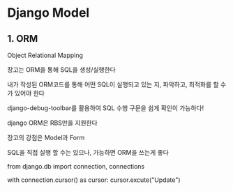 # Django Model

## 1. ORM

Object Relational Mapping

장고는 ORM을 통해 SQL을 생성/실행한다

내가 작성된 ORM코드를 통해 어떤 SQL이 실행되고 있는 지, 파악하고, 최적화를 할 수가 있어야 한다

django-debug-toolbar를 활용하여 SQL 수행 구문을 쉽게 확인이 가능하다!

django ORM은 RBS만을 지원한다



장고의 강점은 Model과 Form

SQL을 직접 실행 할 수는 있으나, 가능하면 ORM을 쓰는게 좋다

from django.db import connection, connections

with connection.cursor() as cursor:
	cursor.excute("Update")